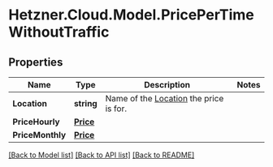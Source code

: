 # Hetzner.Cloud.Model.PricePerTimeWithoutTraffic

## Properties

Name | Type | Description | Notes
------------ | ------------- | ------------- | -------------
**Location** | **string** | Name of the [Location](#locations) the price is for. | 
**PriceHourly** | [**Price**](Price.md) |  | 
**PriceMonthly** | [**Price**](Price.md) |  | 

[[Back to Model list]](../../README.md#documentation-for-models) [[Back to API list]](../../README.md#documentation-for-api-endpoints) [[Back to README]](../../README.md)

